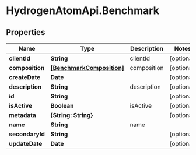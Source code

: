 # HydrogenAtomApi.Benchmark

## Properties
Name | Type | Description | Notes
------------ | ------------- | ------------- | -------------
**clientId** | **String** | clientId | [optional] 
**composition** | [**[BenchmarkComposition]**](BenchmarkComposition.md) | composition | [optional] 
**createDate** | **Date** |  | [optional] 
**description** | **String** | description | [optional] 
**id** | **String** |  | [optional] 
**isActive** | **Boolean** | isActive | [optional] 
**metadata** | **{String: String}** |  | [optional] 
**name** | **String** | name | 
**secondaryId** | **String** |  | [optional] 
**updateDate** | **Date** |  | [optional] 


